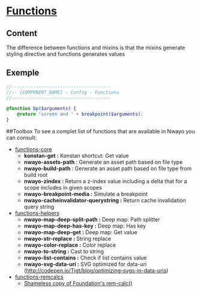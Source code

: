 # [Functions](https://sass-lang.com/documentation/at-rules/function)
## Content
The difference between functions and mixins is that the mixins generate styling directive and
functions generates values

## Exemple
```scss
//-------------------------------------
//-- [COMPONENT_NAME] - Config - Functions
//-------------------------------------

@function bp($arguments) {
	@return 'screen and ' + breakpoint($arguments);
}


```

##Toolbox
To see a complet list of functions that are available in Nwayo you can consult: 
- [functions-core](../../../packages/toolbox/styles/_functions-core.scss)
  - **konstan-get :** Konstan shortcut: Get value
  - **nwayo-assets-path** : Generate an asset path based on file type
  - **nwayo-build-path** : Generate an asset path  based on file type from build root
  - **nwayo-zindex :** Return a z-index value including a delta that for a scope includes in given scopes
  - **nwayo-breakpoint-media :** Simulate a breakpoint
  - **nwayo-cacheinvalidator-querystring :** Return cache invalidation query string
- [functions-helpers](../../../packages/toolbox/styles/_functions-helpers.scss)
  - **nwayo-map-deep-split-path :** Deep map: Path splitter
  - **nwayo-map-deep-has-key :** Deep map: Has key
  - **nwayo-map-deep-get :** Deep map: Get value
  - **nwayo-str-replace :** String replace
  - **nwayo-color-replace :** Color replace
  - **nwayo-to-string :** Cast to string
  - **nwayo-list-contains :** Check if list contains value
  - **nwayo-svg-data-uri :** SVG optimized for data-uri (http://codepen.io/Tigt/blog/optimizing-svgs-in-data-uris)
- [functions-remcalcs](../../../packages/toolbox/styles/_functions-remcalc.scss)
  - [Shameless copy of Foundation's rem-calc()](https://github.com/zurb/foundation-sites/blob/v6.5.3/scss/util/_unit.scss)
